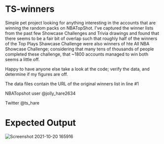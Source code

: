# TS-winners

Simple pet project looking for anything interesting in the accounts that are winning the random packs on NBATopShot. I've captured the winner lists from the past few Showcase Challenges and Trivia drawings and found that there seems to be a fair bit of overlap such that roughly half of the winners of the Top Plays Shawcase Challenge were also winners of hte All NBA Showcase Challenge; considering that many tens of thousands of people completed these challenge, that ~1800 accounts managed to win both seems a little off. 

Happy to have anyone else take a look at the code; verify the data, and determine if my figures are off.

The data files contain the URL of the original winners list in line #1

NBATopshot user @jolly_hare2634

Twitter @ts_hare

# Expected Output

![Screenshot 2021-10-20 165916](https://user-images.githubusercontent.com/91928992/138171220-40a022c0-1b02-44e4-9aa0-87754aa99e69.png)
